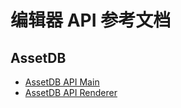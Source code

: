 # 编辑器 API 参考文档

## AssetDB

- [AssetDB API Main](asset-db-main.md)
- [AssetDB API Renderer](asset-db-renderer.md)
